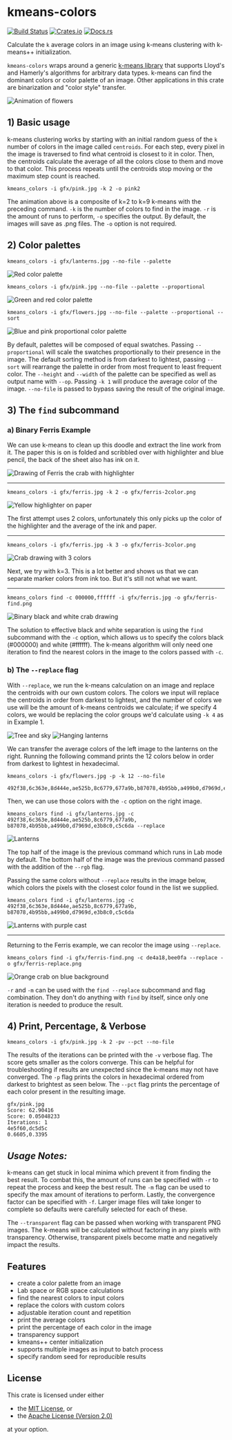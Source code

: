 # kmeans-colors
[![Build Status](https://travis-ci.com/okaneco/kmeans-colors.svg?branch=master)](https://travis-ci.com/okaneco/kmeans-colors)
[![Crates.io](https://img.shields.io/crates/v/kmeans-colors.svg)](https://crates.io/crates/kmeans-colors)
[![Docs.rs](https://docs.rs/kmeans_colors/badge.svg)](https://docs.rs/kmeans_colors)

Calculate the `k` average colors in an image using k-means clustering with
k-means++ initialization.

`kmeans-colors` wraps around a generic [k-means library][lib] that supports
Lloyd's and Hamerly's algorithms for arbitrary data types. k-means can find the
dominant colors or color palette of an image. Other applications in this crate
are binarization and "color style" transfer.

[lib]: https://docs.rs/kmeans_colors/

![Animation of flowers](gfx/pink.gif)

## 1) Basic usage

k-means clustering works by starting with an initial random guess of the `k`
number of colors in the image called `centroids`. For each step, every pixel in
the image is traversed to find what centroid is closest to it in color. Then,
the centroids calculate the average of all the colors close to them and move to
that color. This process repeats until the centroids stop moving or the maximum
step count is reached.

```
kmeans_colors -i gfx/pink.jpg -k 2 -o pink2
```

The animation above is a composite of k=2 to k=9 k-means with the preceding
command. `-k` is the number of colors to find in the image. `-r` is the amount
of runs to perform, `-o` specifies the output. By default, the images will save
as .png files. The `-o` option is not required.

## 2) Color palettes

```
kmeans_colors -i gfx/lanterns.jpg --no-file --palette
```
![Red color palette](gfx/lanterns-lab-8.png)

```
kmeans_colors -i gfx/pink.jpg --no-file --palette --proportional
```
![Green and red color palette](gfx/pink-lab-8.png)
```
kmeans_colors -i gfx/flowers.jpg --no-file --palette --proportional --sort
```
![Blue and pink proportional color palette](gfx/flowers-lab-8.png)

By default, palettes will be composed of equal swatches. Passing
`--proportional` will scale the swatches proportionally to their presence in the
image. The default sorting method is from darkest to lightest, passing `--sort`
will rearrange the palette in order from most frequent to least frequent color.
The `--height` and `--width` of the palette can be specified as well as output
name with `--op`. Passing `-k 1` will produce the average color of the image.
`--no-file` is passed to bypass saving the result of the original image.

## 3) The `find` subcommand

### a) Binary Ferris Example

We can use k-means to clean up this doodle and extract the line work from it.
The paper this is on is folded and scribbled over with highlighter and blue
pencil, the back of the sheet also has ink on it.

![Drawing of Ferris the crab with highlighter](gfx/ferris.jpg)

---

```
kmeans_colors -i gfx/ferris.jpg -k 2 -o gfx/ferris-2color.png
```
![Yellow highlighter on paper](gfx/ferris-2color.png)

The first attempt uses 2 colors, unfortunately this only picks up the color of
the highlighter and the average of the ink and paper.

---

```
kmeans_colors -i gfx/ferris.jpg -k 3 -o gfx/ferris-3color.png
```
![Crab drawing with 3 colors](gfx/ferris-3color.png)

Next, we try with k=3. This is a lot better and shows us that we can separate
marker colors from ink too. But it's still not what we want.

---

```
kmeans_colors find -c 000000,ffffff -i gfx/ferris.jpg -o gfx/ferris-find.png
```
![Binary black and white crab drawing](gfx/ferris-find.png)

The solution to effective black and white separation is using the `find`
subcommand with the `-c` option, which allows us to specify the colors black
(#000000) and white (#ffffff). The k-means algorithm will only need one
iteration to find the nearest colors in the image to the colors passed with
`-c`.

### b) The `--replace` flag

With `--replace`, we run the k-means calculation on an image and replace the
centroids with our own custom colors. The colors we input will replace the
centroids in order from darkest to lightest, and the number of colors we use
will be the amount of k-means centroids we calculate; if we specify 4 colors, we
would be replacing the color groups we'd calculate using `-k 4` as in Example 1.

![Tree and sky](gfx/flowers.jpg) ![Hanging lanterns](gfx/lanterns.jpg)

We can transfer the average colors of the left image to the lanterns on the
right. Running the following command prints the 12 colors below in order from
darkest to lightest in hexadecimal.

```
kmeans_colors -i gfx/flowers.jpg -p -k 12 --no-file
```
```
492f38,6c363e,8d444e,ae525b,8c6779,677a9b,b87078,4b95bb,a499b0,d7969d,e3b8c0,c5c6da
```

Then, we can use those colors with the `-c` option on the right image.

```
kmeans_colors find -i gfx/lanterns.jpg -c 492f38,6c363e,8d444e,ae525b,8c6779,677a9b,
b87078,4b95bb,a499b0,d7969d,e3b8c0,c5c6da --replace
```

![Lanterns](gfx/combine.png)

The top half of the image is the previous command which runs in Lab mode by
default. The bottom half of the image was the previous command passed with the
addition of the `--rgb` flag.

Passing the same colors without `--replace` results in the image below, which
colors the pixels with the closest color found in the list we supplied.

```
kmeans_colors find -i gfx/lanterns.jpg -c 492f38,6c363e,8d444e,ae525b,8c6779,677a9b,
b87078,4b95bb,a499b0,d7969d,e3b8c0,c5c6da
```

![Lanterns with purple cast](gfx/cast.png)

---

Returning to the Ferris example, we can recolor the image using `--replace`.

```
kmeans_colors find -i gfx/ferris-find.png -c de4a18,bee0fa --replace -o gfx/ferris-replace.png
```

![Orange crab on blue background](gfx/ferris-replace.png)

`-r` and `-m` can be used with the `find --replace` subcommand and flag
combination. They don't do anything with `find` by itself, since only one
iteration is needed to produce the result.

## 4) Print, Percentage, & Verbose

`kmeans_colors -i gfx/pink.jpg -k 2 -pv --pct --no-file`

The results of the iterations can be printed with the `-v` verbose flag. The
score gets smaller as the colors converge. This can be helpful for
troubleshooting if results are unexpected since the k-means may not have
converged. The `-p` flag prints the colors in hexadecimal ordered from darkest
to brightest as seen below. The `--pct` flag prints the percentage of each color
present in the resulting image.

```
gfx/pink.jpg
Score: 62.90416
Score: 0.05048233
Iterations: 1
4e5f60,dc5d5c
0.6605,0.3395
```

## *Usage Notes:*
k-means can get stuck in local minima which prevent it from finding the best
result. To combat this, the amount of runs can be specified with `-r` to repeat
the process and keep the best result. The `-m` flag can be used to specify the
max amount of iterations to perform. Lastly, the convergence factor can be
specified with `-f`. Larger image files will take longer to complete so
defaults were carefully selected for each of these.

The `--transparent` flag can be passed when working with transparent PNG images.
The k-means will be calculated without factoring in any pixels with
transparency. Otherwise, transparent pixels become matte and negatively impact
the results.

## Features
- create a color palette from an image
- Lab space or RGB space calculations
- find the nearest colors to input colors
- replace the colors with custom colors
- adjustable iteration count and repetition
- print the average colors
- print the percentage of each color in the image
- transparency support
- kmeans++ center initialization
- supports multiple images as input to batch process
- specify random seed for reproducible results

## License
This crate is licensed under either
- the [MIT License](LICENSE-MIT), or
- the [Apache License (Version 2.0)](LICENSE-APACHE)

at your option.
